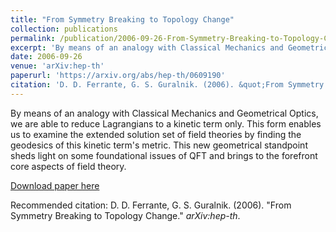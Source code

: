 ```yaml
---
title: "From Symmetry Breaking to Topology Change"
collection: publications
permalink: /publication/2006-09-26-From-Symmetry-Breaking-to-Topology-Change
excerpt: 'By means of an analogy with Classical Mechanics and Geometrical Optics, we are able to reduce Lagrangians to a kinetic term only. This form enables us to examine the extended solution set of field theories by finding the geodesics of this kinetic term s metric. This new geometrical standpoint sheds light on some foundational issues of QFT and brings to the forefront core aspects of field theory.'
date: 2006-09-26
venue: 'arXiv:hep-th'
paperurl: 'https://arxiv.org/abs/hep-th/0609190'
citation: 'D. D. Ferrante, G. S. Guralnik. (2006). &quot;From Symmetry Breaking to Topology Change.&quot; <i>arXiv:hep-th</i>.'
---
```

By means of an analogy with Classical Mechanics and Geometrical Optics, we are able to reduce Lagrangians to a kinetic term only. This form enables us to examine the extended solution set of field theories by finding the geodesics of this kinetic term's metric. This new geometrical standpoint sheds light on some foundational issues of QFT and brings to the forefront core aspects of field theory.

[Download paper here](https://arxiv.org/abs/hep-th/0609190)

Recommended citation: D. D. Ferrante, G. S. Guralnik. (2006). "From Symmetry Breaking to Topology Change." <i>arXiv:hep-th</i>.
